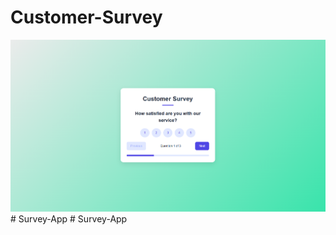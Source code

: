 ﻿# Customer-Survey
![image alt](https://github.com/ashishkontham12/Customer-Survey/blob/d3c4e7df184aa48e5adbc096f90b2b430a67bdfc/Screenshot%202025-02-25%20003212.png)
#   S u r v e y - A p p 
 
 # Survey-App
